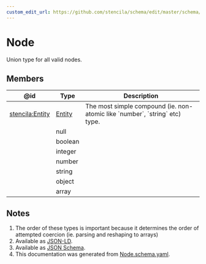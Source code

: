 ```yaml
---
custom_edit_url: https://github.com/stencila/schema/edit/master/schema/Node.schema.yaml
---
```


# Node

Union type for all valid nodes.

## Members

| @id                                                       | Type                         | Description                                                                     |
| --------------------------------------------------------- | ---------------------------- | ------------------------------------------------------------------------------- |
| [stencila:Entity](https://schema.stenci.la/Entity.jsonld) | [Entity](../Other/Entity.md) | The most simple compound (ie. non-atomic like \`number\`, \`string\` etc) type. |
|                                                           | null                         |                                                                                 |
|                                                           | boolean                      |                                                                                 |
|                                                           | integer                      |                                                                                 |
|                                                           | number                       |                                                                                 |
|                                                           | string                       |                                                                                 |
|                                                           | object                       |                                                                                 |
|                                                           | array                        |                                                                                 |

## Notes

1.  The order of these types is important because it determines the order of attempted coercion (ie. parsing and reshaping to arrays)
2.  Available as [JSON-LD](https://schema.stenci.la/undefined.jsonld).
3.  Available as [JSON Schema](https://schema.stenci.la/v1/Node.schema.json).
4.  This documentation was generated from [Node.schema.yaml](https://github.com/stencila/schema/blob/master/schema/Node.schema.yaml).
